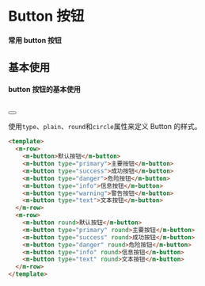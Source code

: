 # Button 按钮

#### 常用 button 按钮

## 基本使用

#### button 按钮的基本使用
<br/>
<Button></Button>

使用`type`、`plain`、`round`和`circle`属性来定义 Button 的样式。

```html
<template>
  <m-row>
    <m-button>默认按钮</m-button>
    <m-button type="primary">主要按钮</m-button>
    <m-button type="success">成功按钮</m-button>
    <m-button type="danger">危险按钮</m-button>
    <m-button type="info">信息按钮</m-button>
    <m-button type="warning">警告按钮</m-button>
    <m-button type="text">文本按钮</m-button>
  </m-row>
  <m-row>
    <m-button round>默认按钮</m-button>
    <m-button type="primary" round>主要按钮</m-button>
    <m-button type="success" round>成功按钮</m-button>
    <m-button type="danger" round>危险按钮</m-button>
    <m-button type="info" round>信息按钮</m-button>
    <m-button type="text" round>文本按钮</m-button>
  </m-row>
</template>
```